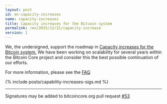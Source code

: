 ```yaml
---
layout: post
id: en-capacity-increases
name: capacity-increases
title: Capacity increases for the Bitcoin system
permalink: /en/2015/12/21/capacity-increase
version: 1
---
```

We, the undersigned, support the roadmap in [Capacity increases for the Bitcoin system.][1]  We have been working on scalability for several years within the Bitcoin Core project and consider this the best possible continuation of our efforts.

For more information, please see the [FAQ](/en/2015/12/23/capacity-increases-faq).

{% include posts/capability-increases-sigs.md %}

---

Signatures may be added to bitcoincore.org pull request [#53](https://github.com/bitcoin-core/website/issues/53)

[1]: https://lists.linuxfoundation.org/pipermail/bitcoin-dev/2015-December/011865.html
